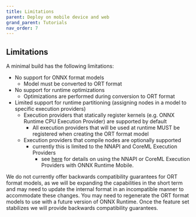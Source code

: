```yaml
---
title: Limitations
parent: Deploy on mobile device and web
grand_parent: Tutorials
nav_order: 7
---
```


## Limitations

A minimal build has the following limitations:
  - No support for ONNX format models
    - Model must be converted to ORT format
  - No support for runtime optimizations
    - Optimizations are performed during conversion to ORT format
  - Limited support for runtime partitioning (assigning nodes in a model to specific execution providers)
    - Execution providers that statically register kernels (e.g. ONNX Runtime CPU Execution Provider) are supported by default
      - All execution providers that will be used at runtime MUST be registered when creating the ORT format model
    - Execution providers that compile nodes are optionally supported
      - currently this is limited to the NNAPI and CoreML Execution Providers
        - see [here](./using-platform-specific-ep.html#using-nnapi-and-coreml-with-onnx-runtime-mobile) for details on using the NNAPI or CoreML Execution Providers with ONNX Runtime Mobile.

We do not currently offer backwards compatibility guarantees for ORT format models, as we will be expanding the capabilities in the short term and may need to update the internal format in an incompatible manner to accommodate these changes. You may need to regenerate the ORT format models to use with a future version of ONNX Runtime. Once the feature set stabilizes we will provide backwards compatibility guarantees.
